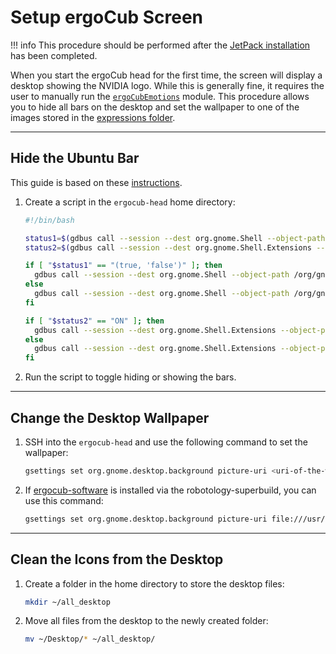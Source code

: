 # Setup ergoCub Screen

!!! info
    This procedure should be performed after the [JetPack installation](./jetpack.md) has been completed.

When you start the ergoCub head for the first time, the screen will display a desktop showing the NVIDIA logo. While this is generally fine, it requires the user to manually run the [`ergoCubEmotions`](https://github.com/icub-tech-iit/ergocub-software/tree/master/src/modules/ergoCubEmotions) module. This procedure allows you to hide all bars on the desktop and set the wallpaper to one of the images stored in the [expressions folder](https://github.com/icub-tech-iit/ergocub-software/tree/14599254440686b8a373e1635f046a6821ddee78/src/modules/ergoCubEmotions/expressions/images).

---

## Hide the Ubuntu Bar

This guide is based on these [instructions](https://askubuntu.com/questions/1264686/is-there-a-way-to-hide-ubuntu-dock-and-top-bar-using-terminal). 

1. Create a script in the `ergocub-head` home directory:

    ```bash
    #!/bin/bash

    status1=$(gdbus call --session --dest org.gnome.Shell --object-path /org/gnome/Shell --method org.gnome.Shell.Eval string:'Main.panel.actor.visible;')
    status2=$(gdbus call --session --dest org.gnome.Shell.Extensions --object-path /org/gnome/Shell/Extensions --method org.gnome.Shell.Extensions.GetExtensionInfo ubuntu-dock@ubuntu.com | grep "'state': <2.0>" >/dev/null && echo "OFF" || echo "ON")

    if [ "$status1" == "(true, 'false')" ]; then
      gdbus call --session --dest org.gnome.Shell --object-path /org/gnome/Shell --method org.gnome.Shell.Eval 'Main.panel.actor.show();'
    else
      gdbus call --session --dest org.gnome.Shell --object-path /org/gnome/Shell --method org.gnome.Shell.Eval 'Main.panel.actor.hide();'
    fi

    if [ "$status2" == "ON" ]; then
      gdbus call --session --dest org.gnome.Shell.Extensions --object-path /org/gnome/Shell/Extensions --method org.gnome.Shell.Extensions.DisableExtension ubuntu-dock@ubuntu.com
    else
      gdbus call --session --dest org.gnome.Shell.Extensions --object-path /org/gnome/Shell/Extensions --method org.gnome.Shell.Extensions.EnableExtension ubuntu-dock@ubuntu.com
    fi
    ```

2. Run the script to toggle hiding or showing the bars.

---

## Change the Desktop Wallpaper

1. SSH into the `ergocub-head` and use the following command to set the wallpaper:

    ```bash
    gsettings set org.gnome.desktop.background picture-uri <uri-of-the-wallpaper>
    ```

2. If [ergocub-software](https://github.com/icub-tech-iit/ergocub-software) is installed via the robotology-superbuild, you can use this command:

    ```bash
    gsettings set org.gnome.desktop.background picture-uri file:///usr/local/src/robot/robotology-superbuild/src/ergocub-software/src/modules/ergoCubEmotions/expressions/images/exp_img_1.png
    ```

---

## Clean the Icons from the Desktop

1. Create a folder in the home directory to store the desktop files:

    ```bash
    mkdir ~/all_desktop
    ```

2. Move all files from the desktop to the newly created folder:

    ```bash
    mv ~/Desktop/* ~/all_desktop/
    ```
